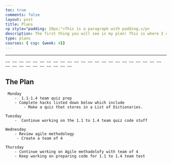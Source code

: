 ```yaml
---
toc: true
comments: false
layout: post
title: Plans
<p style="padding: 20px;">This is a paragraph with padding.</p>
description: The first thing you will see is my plan! This is where I organize all the work I have done daily and the work I need to do.
type: plans
courses: { csp: {week: 4}}
---
```

---
    ~~ ~~ ~~ ~~ ~~ ~~ ~~ ~~ ~~ ~~ ~~ ~~ ~~ ~~ ~~ ~~ ~~ ~~ ~~ ~~ ~~ ~~ ~~ ~~ ~~ ~~ ~~ ~~ ~~ ~~ ~~ ~~ ~~

## The Plan   
     
     Monday
        -  1.1-1.4 team quiz prep
        - Complete hacks listed down below which include
            - Make a quiz that stores in a List of Dictionaries.

    Tuesday
        -  Continue working on the 1.1 to 1.4 team quiz code stuff

    Wednesday
        - Review agile methodology
         - Create a team of 4

    Thursday
        - Continue working on Agile methadolofy with team of 4
        - Keep working on preparing code for 1.1 to 1.4 team test

 